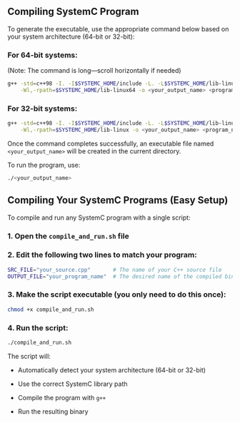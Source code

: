 ## Compiling SystemC Program

To generate the executable, use the appropriate command below based on your system architecture (64-bit or 32-bit):

### For 64-bit systems:

(Note: The command is long—scroll horizontally if needed)

```bash
g++ -std=c++98 -I. -I$SYSTEMC_HOME/include -L. -L$SYSTEMC_HOME/lib-linux64 \
    -Wl,-rpath=$SYSTEMC_HOME/lib-linux64 -o <your_output_name> <program_name>.cpp -lsystemc -lm
```

### For 32-bit systems:

```bash
g++ -std=c++98 -I. -I$SYSTEMC_HOME/include -L. -L$SYSTEMC_HOME/lib-linux \
    -Wl,-rpath=$SYSTEMC_HOME/lib-linux -o <your_output_name> <program_name>.cpp -lsystemc -lm

```

Once the command completes successfully, an executable file named `<your_output_name>` will be created in the current directory.

To run the program, use:

```bash
./<your_output_name>
```


## Compiling Your SystemC Programs (Easy Setup)

To compile and run any SystemC program with a single script:

### 1. Open the `compile_and_run.sh` file

### 2. Edit the following two lines to match your program:

```bash
SRC_FILE="your_source.cpp"       # The name of your C++ source file
OUTPUT_FILE="your_program_name"  # The desired name of the compiled binary
```

### 3. Make the script executable (you only need to do this once):

```bash
chmod +x compile_and_run.sh
```

### 4. Run the script:

```bash
./compile_and_run.sh
```

The script will:

* Automatically detect your system architecture (64-bit or 32-bit)

* Use the correct SystemC library path

* Compile the program with `g++`

* Run the resulting binary

